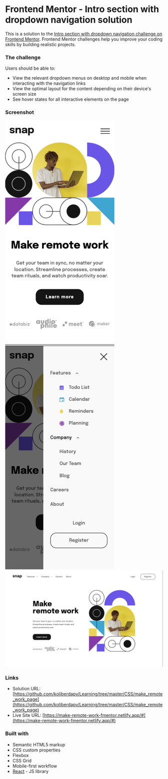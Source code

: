 # Frontend Mentor - Intro section with dropdown navigation solution

This is a solution to the [Intro section with dropdown navigation challenge on Frontend Mentor](https://www.frontendmentor.io/challenges/intro-section-with-dropdown-navigation-ryaPetHE5). Frontend Mentor challenges help you improve your coding skills by building realistic projects.

### The challenge

Users should be able to:

- View the relevant dropdown menus on desktop and mobile when interacting with the navigation links
- View the optimal layout for the content depending on their device's screen size
- See hover states for all interactive elements on the page

### Screenshot

![](./design/screenshot-mobile.jpg)
![](./design/screenshot-mobile-sidebar.jpg)
![](./design/screenshot-desktop.jpg)

### Links

- Solution URL: [https://github.com/koliberdapv/Learning/tree/master/CSS/make_remote_work_page](https://github.com/koliberdapv/Learning/tree/master/CSS/make_remote_work_page)
- Live Site URL: [https://make-remote-work-fmentor.netlify.app/#](https://make-remote-work-fmentor.netlify.app/#)

### Built with

- Semantic HTML5 markup
- CSS custom properties
- Flexbox
- CSS Grid
- Mobile-first workflow
- [React](https://reactjs.org/) - JS library
